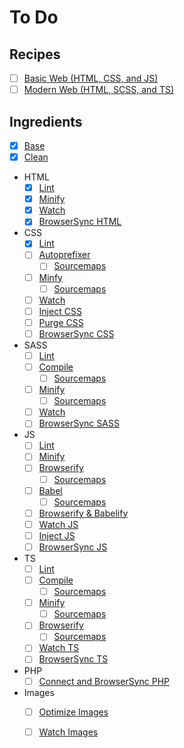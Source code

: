 To Do
================================================================================

Recipes
--------------------------------------------------------------------------------

- [ ] [Basic Web (HTML, CSS, and JS)]()
- [ ] [Modern Web (HTML, SCSS, and TS)]()

Ingredients
--------------------------------------------------------------------------------

- [x] [Base](https://github.com/itrusler/gulp-recipes-es6/issues/3)
- [x] [Clean](https://github.com/itrusler/gulp-recipes-es6/issues/5)
- HTML
	- [x] [Lint](https://github.com/itrusler/gulp-recipes-es6/issues/7)
	- [x] [Minify](https://github.com/itrusler/gulp-recipes-es6/issues/9)
	- [x] [Watch](https://github.com/itrusler/gulp-recipes-es6/issues/10)
	- [x] [BrowserSync HTML](https://github.com/itrusler/gulp-recipes-es6/issues/11)
- CSS
	- [x] [Lint](https://github.com/itrusler/gulp-recipes-es6/issues/15)
	- [ ] [Autoprefixer]()
		- [ ] [Sourcemaps]()
	- [ ] [Minfy]()
		- [ ] [Sourcemaps]()
	- [ ] [Watch]()
	- [ ] [Inject CSS]()
	- [ ] [Purge CSS]()
	- [ ] [BrowserSync CSS]()
- SASS
	- [ ] [Lint]()
	- [ ] [Compile]()
		- [ ] [Sourcemaps]()
	- [ ] [Minify]()
		- [ ] [Sourcemaps]()
	- [ ] [Watch]()
	- [ ] [BrowserSync SASS]()
-	JS
	- [ ] [Lint]()
	- [ ] [Minify]()
	- [ ] [Browserify]()
		- [ ] [Sourcemaps]()
	- [ ] [Babel]()
		- [ ] [Sourcemaps]()
	- [ ] [Browserify & Babelify]()
	- [ ] [Watch JS]()
	- [ ] [Inject JS]()
	- [ ] [BrowserSync JS]()
- TS
	- [ ] [Lint]()
	- [ ] [Compile]()
		- [ ] [Sourcemaps]()
	- [ ] [Minify]()
		- [ ] [Sourcemaps]()
	- [ ] [Browserify]()
		- [ ] [Sourcemaps]()
	- [ ] [Watch TS]()
	- [ ] [BrowserSync TS]()
- PHP
	- [ ] [Connect and BrowserSync PHP]()
- Images
	- [ ] [Optimize Images]()
	- [ ] [Watch Images]()


